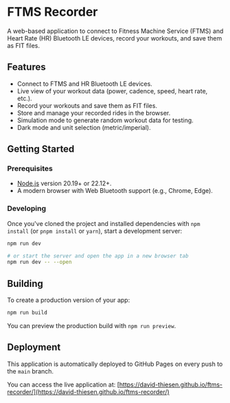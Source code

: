# FTMS Recorder

A web-based application to connect to Fitness Machine Service (FTMS) and Heart Rate (HR) Bluetooth LE devices, record your workouts, and save them as FIT files.

## Features

- Connect to FTMS and HR Bluetooth LE devices.
- Live view of your workout data (power, cadence, speed, heart rate, etc.).
- Record your workouts and save them as FIT files.
- Store and manage your recorded rides in the browser.
- Simulation mode to generate random workout data for testing.
- Dark mode and unit selection (metric/imperial).

## Getting Started

### Prerequisites

- [Node.js](https://nodejs.org/) version 20.19+ or 22.12+.
- A modern browser with Web Bluetooth support (e.g., Chrome, Edge).

### Developing

Once you've cloned the project and installed dependencies with `npm install` (or `pnpm install` or `yarn`), start a development server:

```sh
npm run dev

# or start the server and open the app in a new browser tab
npm run dev -- --open
```

## Building

To create a production version of your app:

```sh
npm run build
```

You can preview the production build with `npm run preview`.

## Deployment

This application is automatically deployed to GitHub Pages on every push to the `main` branch.

You can access the live application at: [https://david-thiesen.github.io/ftms-recorder/](https://david-thiesen.github.io/ftms-recorder/)